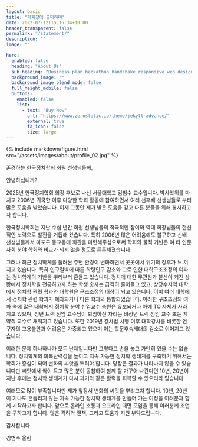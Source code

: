 ```yaml
---
layout: basic
title: "학회장에 출마하며"
date: 2022-07-12T15:15:34+10:00
header_transparent: false
permalink: "/statement/"
description: ""
image: ""

hero:
  enabled: false
  heading: "About Us"
  sub_heading: "Business plan hackathon handshake responsive web design."
  background_image: ""
  background_image_blend_mode: false
  full_height_mobile: false
  buttons:
    enabled: false
    list:
      - text: "Buy Now"
        url: "https://www.zerostatic.io/theme/jekyll-advance/"
        external: true
        fa_icon: false
        size: large
---
```


{% include markdown/figure.html src="/assets/images/about/profile_02.jpg" %}

존경하는 한국정치학회 회원 선생님들께,

안녕하십니까?

2025년 한국정치학회 회장 후보로 나선 서울대학교 김범수 교수입니다. 박사학위를 마치고 2006년 귀국한 이후 다양한 학회 활동에 참여하면서 여러 선후배 선생님들로 부터 많은 도움을 받았습니다. 이제 그동안 제가 받은 도움을 갚고 다른 분들을 위해
봉사하고자 합니다.

한국정치학회는 지난 수십 년간 회원 선생님들의 적극적인 참여와 역대 회장님들의 헌신적인 노력으로 발전을 거듭해 왔습니다. 특히 2006년 많은 어려움에도 불구하고 선배 선생님들께서 마포구 동교동에 회관을 마련해주심으로써 학회의 물적 기반은 여 타 인문사회 분야 학회와 비교가 되지 않을 정도로 튼튼해졌습니다.

그러나 최근 정치학계를 둘러싼 주변 환경이 변화하면서 곳곳에서 위기의 징후가 느 껴지고 있습니다. 특히 인구절벽에 따른 학령인구 감소와 그로 인한 대학구조조정의 여파는 정치학계의 기반을 뿌리부터 흔들고 있습니다. 정치에 대한 무관심과 불신이 커진 상황에서 정치학을 전공하고자 하는 학생 숫자는 급격히 줄어들고 있고, 상당수지역 대학에서 정치학 관련 학과와 대학원은 구조조정의 대상이 되고 있습니다. 이미 여러 대학에서 정치학 관련 학과가 폐과되거나 다른 학과와 통합되었습니다. 이러한 구조조정의 여파 속에 많은 대학에서 정치학 분야 신임교수 충원은 유보되거나 아예 TO 자체가 사라지고 있으며, 정년 트랙 전임 교수님이 퇴임하신 자리는 비정년 트랙 전임 교수 또는 계약직 교수로 채워지고 있습니다. 또한 2019년 강사법 시행 이후 대학강사를 비롯한 연구자의 고용불안과 어려움은 가중되고 있으며 이는 학문후속세대의 감소로 이어지고 있습니다.

이러한 문제 하나하나가 모두 난제입니다만 그렇다고 손을 놓고 가만히 있을 수는 없습니다. 정치학계의 회복탄력성을 높이고 지속 가능한 정치학 생태계를 구축하기 위해서는 학회가 중심이 되어 변화의 씨앗을 뿌려야 합니다. 당장은 결과가 나타나지 않을 수 있습니다만 씨앗에서 싹이 트고 많은 분이 동참하여 함께 잘 가꾸어 나간다면 10년, 20년이 지난 후에는 정치학 생태계가 다시 과거와 같은 활력을 회복할 수 있으리라 믿습니다.

여러모로 많이 부족합니다만 제가 앞장서 변화의 씨앗을 뿌리고자 합니다. 10년, 20년이 지나도 흔들리지 않는 지속 가능한 정치학 생태계를 만들어 가는 여정을 여러분과 함께 시작하고자 합니다. 앞으로 온라인 소통과 오프라인 대면 모임을 통해 여러분께 조언을 구하고자 합니다. 많은 격려와 질책, 그리고 도움과 지원 부탁드립니다.

감사합니다.

김범수 올림
